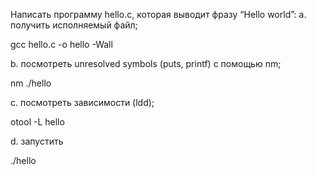Написать программу hello.c, которая выводит фразу “Hello world”:
a. получить исполняемый файл;

gcc hello.c -o hello -Wall

b. посмотреть unresolved symbols (puts, printf) с помощью nm;

nm ./hello

c. посмотреть зависимости (ldd);

otool -L hello

d. запустить

./hello
